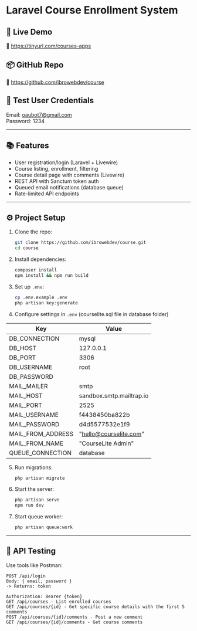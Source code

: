 # Laravel Course Enrollment System

## 🚀 Live Demo
🔗 https://tinyurl.com/courses-apps

## 📦 GitHub Repo
🔗 https://github.com/ibrowebdev/course

## 👤 Test User Credentials
Email: oaubot7@gmail.com  
Password: 1234

---

## 📚 Features
- User registration/login (Laravel + Livewire)
- Course listing, enrollment, filtering
- Course detail page with comments (Livewire)
- REST API with Sanctum token auth
- Queued email notifications (database queue)
- Rate-limited API endpoints

---

## ⚙️ Project Setup

1. Clone the repo:
    ```bash
    git clone https://github.com/ibrowebdev/course.git
    cd course
    ```

2. Install dependencies:
    ```bash
    composer install
    npm install && npm run build
    ```

3. Set up `.env`:
    ```bash
    cp .env.example .env
    php artisan key:generate
    ```


4. Configure  settings in `.env` (courselite.sql file in database folder)

| Key              | Value   |
|-------------------|------------|
| DB_CONNECTION | mysql   |
| DB_HOST | 127.0.0.1   |
| DB_PORT | 3306   |
| DB_USERNAME | root   |
| DB_PASSWORD |    |
| MAIL_MAILER | smtp   |
| MAIL_HOST   | sandbox.smtp.mailtrap.io    |
| MAIL_PORT   | 2525    |
| MAIL_USERNAME | f4438450ba822b    |
| MAIL_PASSWORD | d4d5577532e1f9    |
| MAIL_FROM_ADDRESS | "hello@courselite.com"    |
| MAIL_FROM_NAME | "CourseLite Admin"    |
| QUEUE_CONNECTION | database    |

5. Run migrations:
    ```bash
    php artisan migrate
    ```
    

6. Start the server:
    ```bash
    php artisan serve
    npm run dev
    ```

8. Start queue worker:
    ```bash
    php artisan queue:work
    ```


---
## 🧪 API Testing

Use tools like Postman:

```http
POST /api/login
Body: { email, password }
-> Returns: token

Authorization: Bearer {token}
GET /api/courses - List enrolled courses
GET /api/courses/{id} - Get specific course details with the first 5 comments
POST /api/courses/{id}/comments - Post a new comment
GET /api/courses/{id}/comments - Get course comments

